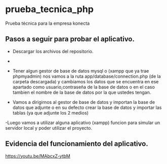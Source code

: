 # prueba_tecnica_php
Prueba técnica para la empresa konecta



## Pasos a seguir para probar el aplicativo.

- Descargar los archivos del repositorio.
- 
- Tener algun gestor de base de datos mysql o (xampp que ya trae phpmyadmin) nos vamos a la ruta app/database/connection.php (de la carpeta descargada) y cambiamos los datos que se encuentra en ese apartado como usuario,contraseña de la base de datos o en el caso tambien el nombre de la base de datos por la que ustedes tengan.

- Vamos a dirigirnos al gestor de base de datos y importan la base de datos que adjunte o en su defecto crear la base de datos y importar las tablas (ya que adjunte los 2 medios)

-Luego vamos a utilizar alguna aplicativo (xampp) funcion para simular un servidor local y poder utilizar el proyecto.


## Evidencia del funcionamiento del aplicativo.

https://youtu.be/MAbcxZ-ytbM

